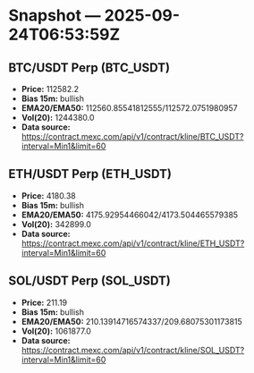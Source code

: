 # Snapshot — 2025-09-24T06:53:59Z

## BTC/USDT Perp (BTC_USDT)
- **Price:** 112582.2
- **Bias 15m:** bullish
- **EMA20/EMA50:** 112560.85541812555/112572.0751980957
- **Vol(20):** 1244380.0
- **Data source:** https://contract.mexc.com/api/v1/contract/kline/BTC_USDT?interval=Min1&limit=60

## ETH/USDT Perp (ETH_USDT)
- **Price:** 4180.38
- **Bias 15m:** bullish
- **EMA20/EMA50:** 4175.92954466042/4173.504465579385
- **Vol(20):** 342899.0
- **Data source:** https://contract.mexc.com/api/v1/contract/kline/ETH_USDT?interval=Min1&limit=60

## SOL/USDT Perp (SOL_USDT)
- **Price:** 211.19
- **Bias 15m:** bullish
- **EMA20/EMA50:** 210.13914716574337/209.68075301173815
- **Vol(20):** 1061877.0
- **Data source:** https://contract.mexc.com/api/v1/contract/kline/SOL_USDT?interval=Min1&limit=60
